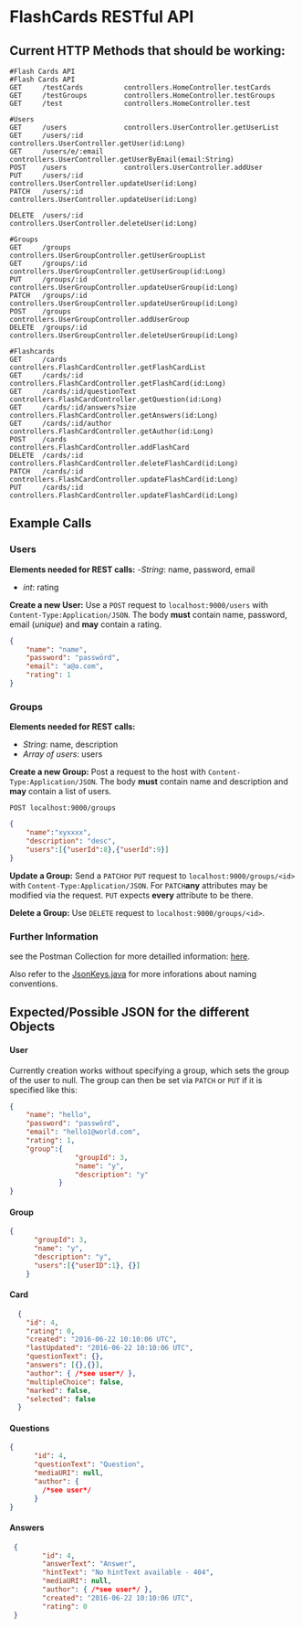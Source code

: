 # FlashCards RESTful API
## Current HTTP Methods that should be working:
```
#Flash Cards API
#Flash Cards API
GET     /testCards          controllers.HomeController.testCards
GET     /testGroups         controllers.HomeController.testGroups
GET     /test               controllers.HomeController.test

#Users
GET		/users				controllers.UserController.getUserList
GET		/users/:id          controllers.UserController.getUser(id:Long)
GET		/users/e/:email     controllers.UserController.getUserByEmail(email:String)
POST	/users				controllers.UserController.addUser
PUT		/users/:id			controllers.UserController.updateUser(id:Long)
PATCH	/users/:id			controllers.UserController.updateUser(id:Long)

DELETE 	/users/:id			controllers.UserController.deleteUser(id:Long)

#Groups
GET 	/groups				controllers.UserGroupController.getUserGroupList
GET 	/groups/:id			controllers.UserGroupController.getUserGroup(id:Long)
PUT 	/groups/:id			controllers.UserGroupController.updateUserGroup(id:Long)
PATCH 	/groups/:id			controllers.UserGroupController.updateUserGroup(id:Long)
POST 	/groups				controllers.UserGroupController.addUserGroup
DELETE	/groups/:id			controllers.UserGroupController.deleteUserGroup(id:Long)

#Flashcards
GET     /cards              controllers.FlashCardController.getFlashCardList
GET     /cards/:id          controllers.FlashCardController.getFlashCard(id:Long)
GET     /cards/:id/questionText controllers.FlashCardController.getQuestion(id:Long)
GET     /cards/:id/answers?size  controllers.FlashCardController.getAnswers(id:Long)
GET     /cards/:id/author   controllers.FlashCardController.getAuthor(id:Long)
POST    /cards              controllers.FlashCardController.addFlashCard
DELETE  /cards/:id          controllers.FlashCardController.deleteFlashCard(id:Long)
PATCH   /cards/:id          controllers.FlashCardController.updateFlashCard(id:Long)
PUT     /cards/:id          controllers.FlashCardController.updateFlashCard(id:Long)
```
## Example Calls
### Users
**Elements needed for REST calls:**
-*String*: name, password, email
- *int*: rating

**Create a new User:**
Use a `POST`  request to `localhost:9000/users` with `Content-Type:Application/JSON`.  The body **must** contain name, password, email (*unique*) and **may** contain a rating.
```json
{
    "name": "name",
    "password": "passwörd",
    "email": "a@a.com",
    "rating": 1
}
```

### Groups
**Elements needed for REST calls:**
- *String*: name, description
- *Array of users*: users

**Create a new Group:**
Post a request to the host with `Content-Type:Application/JSON`.
The body **must** contain name and description and **may** contain a list of users.

`POST localhost:9000/groups`
```json
{
    "name":"xyxxxx",
    "description": "desc",
    "users":[{"userId":8},{"userId":9}]
}
```

**Update a Group:**
Send a `PATCH`or `PUT` request to `localhost:9000/groups/<id>` with `Content-Type:Application/JSON`.  For `PATCH`**any** attributes may be modified via the request. `PUT` expects **every** attribute to be there.

**Delete a Group:**
Use `DELETE` request to `localhost:9000/groups/<id>`.

### Further Information
see the Postman Collection for more detailled information: [here](https://github.com/FWidm/FlashCardsAPI/blob/master/_PostManCollection/FlashCards.postman_collection.json).

Also refer to the [JsonKeys.java](https://github.com/FWidm/FlashCardsAPI/blob/master/app/util/JsonKeys.java) for more inforations about naming conventions.
## Expected/Possible JSON for the different Objects
#### User
Currently creation works without specifying a group, which sets the group of the user to null. The group can then be set via `PATCH` or `PUT` if it is specified like this:
```Json
{
    "name": "hello",
    "password": "passwörd",
    "email": "hello1@world.com",
    "rating": 1,
    "group":{
                "groupId": 3,
                "name": "y",
                "description": "y"
            }
}
```
#### Group
```json
{
      "groupId": 3,
      "name": "y",
      "description": "y",
      "users":[{"userID":1}, {}]
    }
```


#### Card
```json
  {
    "id": 4,
    "rating": 0,
    "created": "2016-06-22 10:10:06 UTC",
    "lastUpdated": "2016-06-22 10:10:06 UTC",
    "questionText": {},
    "answers": [{},{}],
    "author": { /*see user*/ },
    "multipleChoice": false,
    "marked": false,
    "selected": false
  }
```
#### Questions
```json
{
      "id": 4,
      "questionText": "Question",
      "mediaURI": null,
      "author": {
        /*see user*/
      }
}
```

#### Answers
```json
 {
        "id": 4,
        "answerText": "Answer",
        "hintText": "No hintText available - 404",
        "mediaURI": null,
        "author": { /*see user*/ },
        "created": "2016-06-22 10:10:06 UTC",
        "rating": 0
 }
```